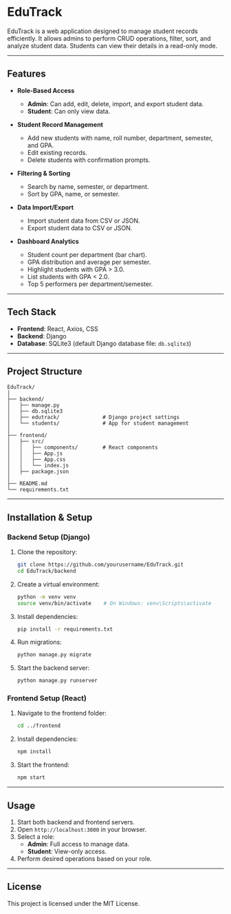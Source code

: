 # EduTrack

EduTrack is a web application designed to manage student records efficiently. It allows admins to perform CRUD operations, filter, sort, and analyze student data. Students can view their details in a read-only mode.

---

## Features

- **Role-Based Access**
  - **Admin**: Can add, edit, delete, import, and export student data.
  - **Student**: Can only view data.

- **Student Record Management**
  - Add new students with name, roll number, department, semester, and GPA.
  - Edit existing records.
  - Delete students with confirmation prompts.

- **Filtering & Sorting**
  - Search by name, semester, or department.
  - Sort by GPA, name, or semester.

- **Data Import/Export**
  - Import student data from CSV or JSON.
  - Export student data to CSV or JSON.

- **Dashboard Analytics**
  - Student count per department (bar chart).
  - GPA distribution and average per semester.
  - Highlight students with GPA > 3.0.
  - List students with GPA < 2.0.
  - Top 5 performers per department/semester.

---

## Tech Stack

- **Frontend**: React, Axios, CSS
- **Backend**: Django
- **Database**: SQLite3 (default Django database file: `db.sqlite3`)

---

## Project Structure

```
EduTrack/
│
├── backend/
│   ├── manage.py
│   ├── db.sqlite3
│   ├── edutrack/              # Django project settings
│   └── students/              # App for student management
│
├── frontend/
│   ├── src/
│   │   ├── components/        # React components
│   │   ├── App.js
│   │   ├── App.css
│   │   └── index.js
│   ├── package.json
│
├── README.md
└── requirements.txt
```

---

## Installation & Setup

### Backend Setup (Django)
1. Clone the repository:
   ```bash
   git clone https://github.com/yourusername/EduTrack.git
   cd EduTrack/backend
   ```
2. Create a virtual environment:
   ```bash
   python -m venv venv
   source venv/bin/activate    # On Windows: venv\Scripts\activate
   ```
3. Install dependencies:
   ```bash
   pip install -r requirements.txt
   ```
4. Run migrations:
   ```bash
   python manage.py migrate
   ```
5. Start the backend server:
   ```bash
   python manage.py runserver
   ```

### Frontend Setup (React)
1. Navigate to the frontend folder:
   ```bash
   cd ../frontend
   ```
2. Install dependencies:
   ```bash
   npm install
   ```
3. Start the frontend:
   ```bash
   npm start
   ```

---

## Usage

1. Start both backend and frontend servers.
2. Open `http://localhost:3000` in your browser.
3. Select a role:
   - **Admin**: Full access to manage data.
   - **Student**: View-only access.
4. Perform desired operations based on your role.

---

## License

This project is licensed under the MIT License.
